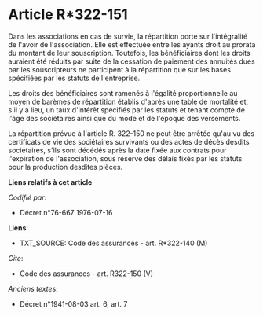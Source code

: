 # Article R*322-151

Dans les associations en cas de survie, la répartition porte sur l'intégralité de l'avoir de l'association. Elle est
effectuée entre les ayants droit au prorata du montant de leur souscription. Toutefois, les bénéficiaires dont les droits
auraient été réduits par suite de la cessation de paiement des annuités dues par les souscripteurs ne participent à la
répartition que sur les bases spécifiées par les statuts de l'entreprise. 

Les droits des bénéficiaires sont ramenés à l'égalité proportionnelle au moyen de barèmes de répartition établis d'après une
table de mortalité et, s'il y a lieu, un taux d'intérêt spécifiés par les statuts et tenant compte de l'âge des sociétaires
ainsi que du mode et de l'époque des versements. 

La répartition prévue à l'article R. 322-150 ne peut être arrêtée qu'au vu des certificats de vie des sociétaires survivants
ou des actes de décès desdits sociétaires, s'ils sont décédés après la date fixée aux contrats pour l'expiration de
l'association, sous réserve des délais fixés par les statuts pour la production desdites pièces.

**Liens relatifs à cet article**

_Codifié par_:

  - Décret n°76-667 1976-07-16

**Liens**:

  - TXT_SOURCE: Code des assurances - art. R*322-140 (M)

_Cite_:

  - Code des assurances - art. R322-150 (V)

_Anciens textes_:

  - Décret n°1941-08-03 art. 6, art. 7
